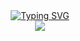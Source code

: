 <div align="center">
<a href="https://git.io/typing-svg"><img src="https://readme-typing-svg.demolab.com?font=Fira+Code&weight=600&size=25&duration=2000&pause=1500&color=DAA520&center=true&vCenter=true&width=435&lines=Bem-Vindo+ao+Jogo+da+Velha!_;Totalmente Desenvolvido em C!;Teste e Divirta-se!" alt="Typing SVG" /></a>
</div>

<div align="center">
<!-- <img src="https://cdn-icons-png.flaticon.com/512/497/497298.png" width="25%" height="25%".> -->
<img src="https://kanto.legiaodosherois.com.br/w760-h398-gnw-cfill-q95/wp-content/uploads/2021/03/legiao_t5Z9a_bFOmUL.jpg.webp">
</div>
